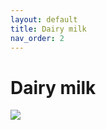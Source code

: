 ```yaml
---
layout: default
title: Dairy milk
nav_order: 2
---
```

# Dairy milk
<img src="{{ site.url }}{{ site.baseurl }}assets/images/dairy milk.jpg">